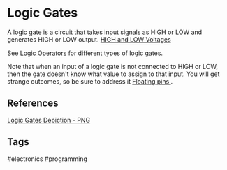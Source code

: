 # Logic Gates 

A logic gate is a circuit that takes input signals as HIGH or LOW and generates HIGH or LOW output. [HIGH and LOW Voltages](../202305121857)  

See [Logic Operators](../202305122125) for different types of logic gates.  

Note that when an input of a logic gate is not connected to HIGH or LOW, then the gate doesn't know what value to assign to that input. You will get strange outcomes, so be sure to address it [Floating pins ](../202110192017).  

## References
[Logic Gates Depiction - PNG](https://instrumentationtools.com/wp-content/uploads/2017/07/instrumentationtools.com_digital-logic-gates-truthtables.png)

## Tags
#electronics #programming
